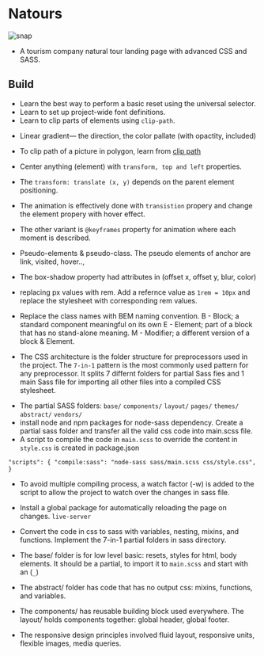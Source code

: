 # Natours

![snap](https://i.ibb.co/FX2szXY/natours.png)

- A tourism company natural tour landing page with advanced CSS and SASS.

## Build

- Learn the best way to perform a basic reset using the universal selector.
- Learn to set up project-wide font definitions.
- Learn to clip parts of elements using `clip-path`.

* Linear gradient— the direction, the color pallate (with opactity, included)

- To clip path of a picture in polygon, learn from [clip path](https://bennettfeely.com/clippy/)
- Center anything (element) with `transform, top and left` properties.
- The `transform: translate (x, y)` depends on the parent element positioning.
- The animation is effectively done with `transistion` propery and change the element propery with hover effect.
- The other variant is `@keyframes` property for animation where each moment is described.

- Pseudo-elements & pseudo-class.
  The pseudo elements of anchor are link, visited, hover..,
- The box-shadow property had attributes in (offset x, offset y, blur, color)

- replacing px values with rem. Add a refernce value as `1rem = 10px` and replace the stylesheet with corresponding rem values.
- Replace the class names with BEM naming convention.
  B - Block; a standard component meaningful on its own
  E - Element; part of a block that has no stand-alone meaning.
  M - Modifier; a different version of a block & Element.

* The CSS architecture is the folder structure for preprocessors used in the project. The `7-in-1` pattern is the most commonly used pattern for any preprocessor. It splits 7 differnt folders for partial Sass fies and 1 main Sass file for importing all other files into a compiled CSS stylesheet.

- The partial SASS folders: `base/` `components/` `layout/` `pages/` `themes/` `abstract/` `vendors/`
- install node and npm packages for node-sass dependency. Create a partial sass folder and transfer all the valid css code into main.scss file.
- A script to compile the code in `main.scss` to override the content in `style.css` is created in package.json

`"scripts": { "compile:sass": "node-sass sass/main.scss css/style.css", }`

- To avoid multiple compiling process, a watch factor (-w) is added to the script to allow the project to watch over the changes in sass file.
- Install a global package for automatically reloading the page on changes. `live-server`

- Convert the code in css to sass with variables, nesting, mixins, and functions. Implement the 7-in-1 partial folders in sass directory.
- The base/ folder is for low level basic: resets, styles for html, body elements. It should be a partial, to import it to `main.scss` and start with an (`_`)
- The abstract/ folder has code that has no output css: mixins, functions, and variables.
- The components/ has reusable building block used everywhere. The layout/ holds components together: global header, global footer.

- The responsive design principles involved fluid layout, responsive units, flexible images, media queries.
